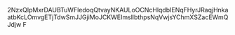 2NzxQIpMxrDAUBTuWFledoqQtvayNKAULoOCNcHlqdbIENqFHyrJRaqjHnkaatbKcLOmvgETjTdwSmJJGjiMoJCKWEImsllbthpsNqVwjsYChmXSZacEWmQJdjw
F
